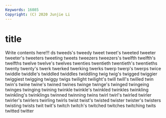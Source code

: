 ```yaml
---
Keywords: 16085
Copyright: (C) 2020 Junjie Li
---
```


# title

Write contents here!!!
ds 
tweeds's 
tweedy 
tweet
tweet's 
tweeted 
tweeter 
tweeter's 
tweeters 
tweeting 
tweets 
tweezers 
tweezers's 
twelfth
twelfth's 
twelfths 
twelve 
twelve's 
twelves 
twenties 
twentieth 
twentieth's 
twentieths 
twenty
twenty's 
twerk 
twerked 
twerking 
twerks 
twerp 
twerp's 
twerps 
twice 
twiddle
twiddle's 
twiddled 
twiddles 
twiddling 
twig 
twig's 
twigged 
twiggier 
twiggiest 
twigging
twiggy 
twigs 
twilight 
twilight's 
twill 
twill's 
twilled 
twin 
twin's 
twine
twine's 
twined 
twines 
twinge 
twinge's 
twinged 
twingeing 
twinges 
twinging 
twining
twinkle 
twinkle's 
twinkled 
twinkles 
twinkling 
twinkling's 
twinklings 
twinned 
twinning 
twins
twirl 
twirl's 
twirled 
twirler 
twirler's 
twirlers 
twirling 
twirls 
twist 
twist's
twisted 
twister 
twister's 
twisters 
twisting 
twists 
twit 
twit's 
twitch 
twitch's
twitched 
twitches 
twitching 
twits 
twitted 
twitter 
